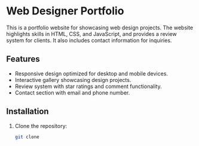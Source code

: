 # Web Designer Portfolio

This is a portfolio website for showcasing web design projects. The website highlights skills in HTML, CSS, and JavaScript, and provides a review system for clients. It also includes contact information for inquiries.

## Features
- Responsive design optimized for desktop and mobile devices.
- Interactive gallery showcasing design projects.
- Review system with star ratings and comment functionality.
- Contact section with email and phone number.

## Installation
1. Clone the repository:
   ```bash
   git clone 
